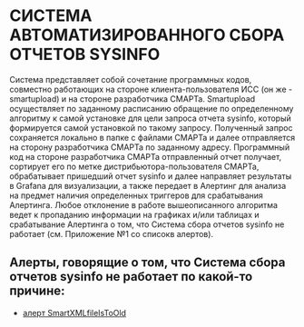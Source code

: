 # СИСТЕМА АВТОМАТИЗИРОВАННОГО СБОРА ОТЧЕТОВ SYSINFO

Система представляет собой сочетание программных кодов, совместно работающих на стороне клиента-пользователя ИСС (он же - smartupload) и на стороне разработчика СМАРТа. 
Smartupload осуществляет по заданному расписанию обращение по определенному алгоритму к самой установке для цели запроса отчета sysinfo, который формируется самой установкой по такому запросу. Полученный запрос сохраняется локально в папке с файлами СМАРТа и далее отправляется на сторону разработчика СМАРТа по заданному адресу. Программный код на стороне разработчика СМАРТа отправленный отчет получает, сортирует его по метке дистрибьютора-пользователя СМАРТа, обрабатывает пришедший отчет sysinfo и далее направляет результаты в Grafana для визуализации, а также передает в Алертинг для анализа на предмет наличия определенных триггеров для срабатывания Алертинга.
Любое отклонение в работе вышеописанного алгоритма ведет к пропаданию информации на графиках и/или таблицах и срабатывание Алертинга о том, что Система сбора отчетов sysinfo не работает (см. Приложение №1 со списокв алертов). 

## Алерты, говорящие о том, что Система сбора отчетов sysinfo не работает по какой-то причине:
 - [алерт SmartXMLfileIsToOld](http://smart.uniclass.ru/docs/errors/SmartXMLfileIsToOld.md)
